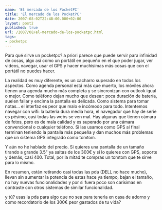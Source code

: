 ```yaml
---
name: 'El mercado de los PocketPC'
title: 'El mercado de los PocketPC'
date: 2007-08-02T22:48:00.000+02:00
layout: post2
published: true
url: /2007/08/el-mercado-de-los-pocketpc.html
tags: 
- pocketpc
---
```


Para qué sirve un pocketpc? a priori parece que puede servir para infinidad de cosas, algo así como un portátil en pequeño en el que poder jugar, ver videos, navegar, usar el GPS y hacer muchísimas más cosas que con el portátil no puedes hacer.  
  
La realidad es muy diferente, es un cacharro superado en todos los aspectos. Como agenda personal está más que muerto, los móviles ahora tienen una agenda mucho más completa y se sincronizan con outlook igual o mejor. Como teléfono dejan mucho que desear: poca duración de batería, suelen fallar y encima la pantalla es delicada. Como sistema para tomar notas... el interfaz es peor que malo e incómodo para todo. Intentemos navegar con wifi: la batería dura media hora, el navegador que hay de serie es pésimo, casi todas las webs se ven mal. Hay algunas que tienen cámara de fotos, pero es de mala calidad y es superado por una cámara convencional o cualquier teléfono. Si las usamos como GPS al final terminan teniendo la pantalla más pequeña y dan muchos más problemas que un sistema GPS integrado como tomtom.  
  
Y aún no he hablado del precio. Si quieres una pantalla de un tamaño tirando a grande 3.5" ya saltas de los 300€ y si lo quieres con GPS, soporte y demás, casi 400. Total, por la mitad te compras un tomtom que te sirve para lo mismo.  
  
En resumen, están retirando casi todas las pda (DELL no hace mucho), llevan sin aumentar la potencia de estas hace ya tiempo, bajan el tamaño, no hay nuevas funcionalidades y por si fuera poco son carísimas en contraste con otros sistemas de similar funcionalidad.  
  
y tú? usas la pda para algo que no sea para tenerla en casa de adorno y como recordatorio de los 300€ peor gastados de tu vida?